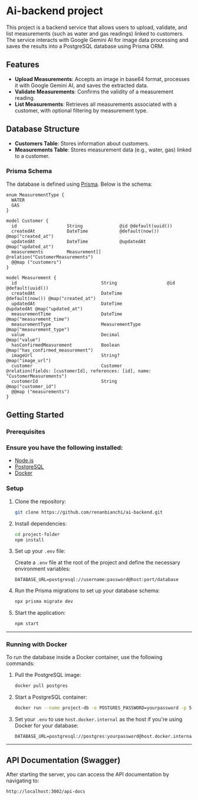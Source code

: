 # Ai-backend project

This project is a backend service that allows users to upload, validate, and list measurements (such as water and gas readings) linked to customers. The service interacts with Google Gemini AI for image data processing and saves the results into a PostgreSQL database using Prisma ORM.

## Features

- **Upload Measurements**: Accepts an image in base64 format, processes it with Google Gemini AI, and saves the extracted data.
- **Validate Measurements**: Confirms the validity of a measurement reading.
- **List Measurements**: Retrieves all measurements associated with a customer, with optional filtering by measurement type.
  
## Database Structure

- **Customers Table**: Stores information about customers.
- **Measurements Table**: Stores measurement data (e.g., water, gas) linked to a customer.

### Prisma Schema

The database is defined using [Prisma](https://www.prisma.io/). Below is the schema:

```prisma
enum MeasurementType {
  WATER
  GAS
}

model Customer {
  id                   String              @id @default(uuid())  
  createdAt            DateTime            @default(now()) @map("created_at")
  updatedAt            DateTime            @updatedAt @map("updated_at")
  measurements         Measurement[]       @relation("CustomerMeasurements")
  @@map ("customers")
}

model Measurement {
  id                                String                   @id @default(uuid())
  createdAt                         DateTime                 @default(now()) @map("created_at")
  updatedAt                         DateTime                 @updatedAt @map("updated_at")
  measurementTime                   DateTime                 @map("measurement_time")
  measurementType                   MeasurementType          @map("measurement_type")
  value                             Decimal                  @map("value")
  hasConfirmedMeasurement           Boolean                  @map("has_confirmed_measurement")
  imageUrl                          String?                  @map("image_url")
  customer                          Customer                 @relation(fields: [customerId], references: [id], name: "CustomerMeasurements")
  customerId                        String                   @map("customer_id")
  @@map ("measurements")
}
```

## Getting Started
### Prerequisites

### Ensure you have the following installed:

- [Node.js](https://nodejs.org/)
- [PostgreSQL](https://www.postgresql.org/)
- [Docker](https://www.docker.com/)

### Setup

1. Clone the repository:

    ```bash
    git clone https://github.com/renanbianchi/ai-backend.git
    ```

2. Install dependencies:

    ```bash
    cd project-folder
    npm install
    ```

3. Set up your `.env` file:

   Create a `.env` file at the root of the project and define the necessary environment variables:

    ```env
    DATABASE_URL=postgresql://username:password@host:port/database
    ```

4. Run the Prisma migrations to set up your database schema:

    ```bash
    npx prisma migrate dev
    ```

5. Start the application:

    ```bash
    npm start
    ```

---

### Running with Docker

To run the database inside a Docker container, use the following commands:

1. Pull the PostgreSQL image:

    ```bash
    docker pull postgres
    ```

2. Start a PostgreSQL container:

    ```bash
    docker run --name project-db -e POSTGRES_PASSWORD=yourpassword -p 5432:5432 -d postgres
    ```

3. Set your `.env` to use `host.docker.internal` as the host if you're using Docker for your database:

    ```env
    DATABASE_URL=postgresql://postgres:yourpassword@host.docker.internal:5432/postgres
    ```

---

## API Documentation (Swagger)

After starting the server, you can access the API documentation by navigating to:

```bash
http://localhost:3002/api-docs
